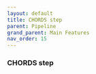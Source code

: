 ```yaml
---
layout: default
title: CHORDS step
parent: Pipeline
grand_parent: Main Features
nav_order: 15
---
```

### CHORDS step
